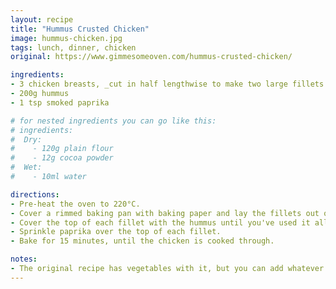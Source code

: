 ```yaml
---
layout: recipe
title: "Hummus Crusted Chicken"
image: hummus-chicken.jpg
tags: lunch, dinner, chicken
original: https://www.gimmesomeoven.com/hummus-crusted-chicken/

ingredients:
- 3 chicken breasts, _cut in half lengthwise to make two large fillets each_
- 200g hummus
- 1 tsp smoked paprika

# for nested ingredients you can go like this:
# ingredients:
#  Dry:
#    - 120g plain flour
#    - 12g cocoa powder
#  Wet:
#    - 10ml water

directions:
- Pre-heat the oven to 220°C.
- Cover a rimmed baking pan with baking paper and lay the fillets out on the pan.
- Cover the top of each fillet with the hummus until you've used it all.
- Sprinkle paprika over the top of each fillet.
- Bake for 15 minutes, until the chicken is cooked through.

notes:
- The original recipe has vegetables with it, but you can add whatever sides you want.
---
```

